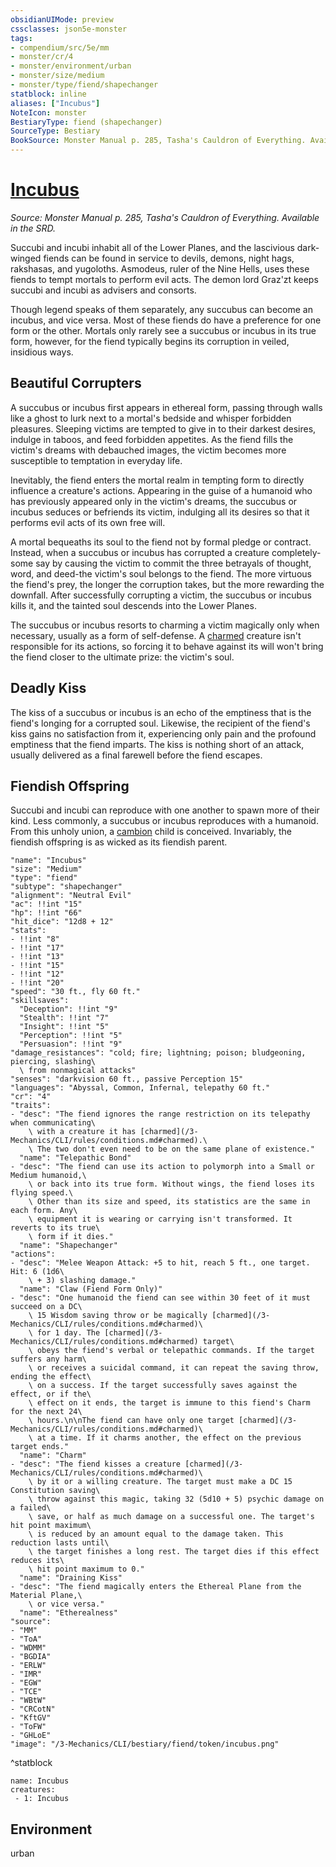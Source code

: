 ```yaml
---
obsidianUIMode: preview
cssclasses: json5e-monster
tags:
- compendium/src/5e/mm
- monster/cr/4
- monster/environment/urban
- monster/size/medium
- monster/type/fiend/shapechanger
statblock: inline
aliases: ["Incubus"]
NoteIcon: monster
BestiaryType: fiend (shapechanger)
SourceType: Bestiary
BookSource: Monster Manual p. 285, Tasha's Cauldron of Everything. Available in the SRD.
---
```

# [Incubus](3-Mechanics\CLI\bestiary\fiend/incubus.md)
*Source: Monster Manual p. 285, Tasha's Cauldron of Everything. Available in the SRD.*  

Succubi and incubi inhabit all of the Lower Planes, and the lascivious dark-winged fiends can be found in service to devils, demons, night hags, rakshasas, and yugoloths. Asmodeus, ruler of the Nine Hells, uses these fiends to tempt mortals to perform evil acts. The demon lord Graz'zt keeps succubi and incubi as advisers and consorts.

Though legend speaks of them separately, any succubus can become an incubus, and vice versa. Most of these fiends do have a preference for one form or the other. Mortals only rarely see a succubus or incubus in its true form, however, for the fiend typically begins its corruption in veiled, insidious ways.

## Beautiful Corrupters

A succubus or incubus first appears in ethereal form, passing through walls like a ghost to lurk next to a mortal's bedside and whisper forbidden pleasures. Sleeping victims are tempted to give in to their darkest desires, indulge in taboos, and feed forbidden appetites. As the fiend fills the victim's dreams with debauched images, the victim becomes more susceptible to temptation in everyday life.

Inevitably, the fiend enters the mortal realm in tempting form to directly influence a creature's actions. Appearing in the guise of a humanoid who has previously appeared only in the victim's dreams, the succubus or incubus seduces or befriends its victim, indulging all its desires so that it performs evil acts of its own free will.

A mortal bequeaths its soul to the fiend not by formal pledge or contract. Instead, when a succubus or incubus has corrupted a creature completely-some say by causing the victim to commit the three betrayals of thought, word, and deed-the victim's soul belongs to the fiend. The more virtuous the fiend's prey, the longer the corruption takes, but the more rewarding the downfall. After successfully corrupting a victim, the succubus or incubus kills it, and the tainted soul descends into the Lower Planes.

The succubus or incubus resorts to charming a victim magically only when necessary, usually as a form of self-defense. A [charmed](conditions.md#charmed) creature isn't responsible for its actions, so forcing it to behave against its will won't bring the fiend closer to the ultimate prize: the victim's soul.

## Deadly Kiss

The kiss of a succubus or incubus is an echo of the emptiness that is the fiend's longing for a corrupted soul. Likewise, the recipient of the fiend's kiss gains no satisfaction from it, experiencing only pain and the profound emptiness that the fiend imparts. The kiss is nothing short of an attack, usually delivered as a final farewell before the fiend escapes.

## Fiendish Offspring

Succubi and incubi can reproduce with one another to spawn more of their kind. Less commonly, a succubus or incubus reproduces with a humanoid. From this unholy union, a [cambion](cambion.md) child is conceived. Invariably, the fiendish offspring is as wicked as its fiendish parent.

```statblock
"name": "Incubus"
"size": "Medium"
"type": "fiend"
"subtype": "shapechanger"
"alignment": "Neutral Evil"
"ac": !!int "15"
"hp": !!int "66"
"hit_dice": "12d8 + 12"
"stats":
- !!int "8"
- !!int "17"
- !!int "13"
- !!int "15"
- !!int "12"
- !!int "20"
"speed": "30 ft., fly 60 ft."
"skillsaves":
  "Deception": !!int "9"
  "Stealth": !!int "7"
  "Insight": !!int "5"
  "Perception": !!int "5"
  "Persuasion": !!int "9"
"damage_resistances": "cold; fire; lightning; poison; bludgeoning, piercing, slashing\
  \ from nonmagical attacks"
"senses": "darkvision 60 ft., passive Perception 15"
"languages": "Abyssal, Common, Infernal, telepathy 60 ft."
"cr": "4"
"traits":
- "desc": "The fiend ignores the range restriction on its telepathy when communicating\
    \ with a creature it has [charmed](/3-Mechanics/CLI/rules/conditions.md#charmed).\
    \ The two don't even need to be on the same plane of existence."
  "name": "Telepathic Bond"
- "desc": "The fiend can use its action to polymorph into a Small or Medium humanoid,\
    \ or back into its true form. Without wings, the fiend loses its flying speed.\
    \ Other than its size and speed, its statistics are the same in each form. Any\
    \ equipment it is wearing or carrying isn't transformed. It reverts to its true\
    \ form if it dies."
  "name": "Shapechanger"
"actions":
- "desc": "Melee Weapon Attack: +5 to hit, reach 5 ft., one target. Hit: 6 (1d6\
    \ + 3) slashing damage."
  "name": "Claw (Fiend Form Only)"
- "desc": "One humanoid the fiend can see within 30 feet of it must succeed on a DC\
    \ 15 Wisdom saving throw or be magically [charmed](/3-Mechanics/CLI/rules/conditions.md#charmed)\
    \ for 1 day. The [charmed](/3-Mechanics/CLI/rules/conditions.md#charmed) target\
    \ obeys the fiend's verbal or telepathic commands. If the target suffers any harm\
    \ or receives a suicidal command, it can repeat the saving throw, ending the effect\
    \ on a success. If the target successfully saves against the effect, or if the\
    \ effect on it ends, the target is immune to this fiend's Charm for the next 24\
    \ hours.\n\nThe fiend can have only one target [charmed](/3-Mechanics/CLI/rules/conditions.md#charmed)\
    \ at a time. If it charms another, the effect on the previous target ends."
  "name": "Charm"
- "desc": "The fiend kisses a creature [charmed](/3-Mechanics/CLI/rules/conditions.md#charmed)\
    \ by it or a willing creature. The target must make a DC 15 Constitution saving\
    \ throw against this magic, taking 32 (5d10 + 5) psychic damage on a failed\
    \ save, or half as much damage on a successful one. The target's hit point maximum\
    \ is reduced by an amount equal to the damage taken. This reduction lasts until\
    \ the target finishes a long rest. The target dies if this effect reduces its\
    \ hit point maximum to 0."
  "name": "Draining Kiss"
- "desc": "The fiend magically enters the Ethereal Plane from the Material Plane,\
    \ or vice versa."
  "name": "Etherealness"
"source":
- "MM"
- "ToA"
- "WDMM"
- "BGDIA"
- "ERLW"
- "IMR"
- "EGW"
- "TCE"
- "WBtW"
- "CRCotN"
- "KftGV"
- "ToFW"
- "GHLoE"
"image": "/3-Mechanics/CLI/bestiary/fiend/token/incubus.png"
```
^statblock

```encounter-table
name: Incubus
creatures:
 - 1: Incubus
```

## Environment

urban